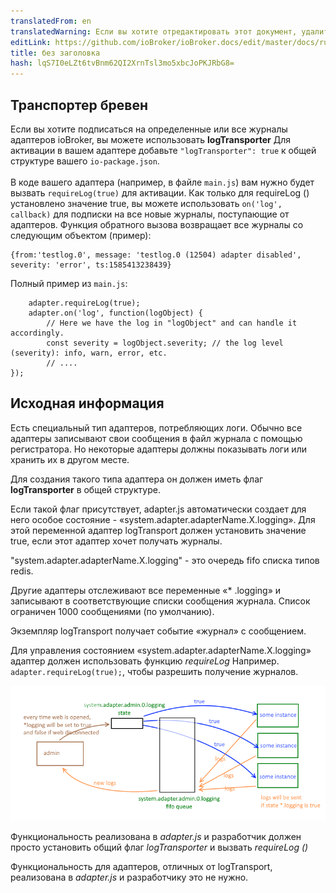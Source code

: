 ```yaml
---
translatedFrom: en
translatedWarning: Если вы хотите отредактировать этот документ, удалите поле «translationFrom», в противном случае этот документ будет снова автоматически переведен
editLink: https://github.com/ioBroker/ioBroker.docs/edit/master/docs/ru/dev/logging.md
title: без заголовка
hash: lqS7I0eLZt6tvBnm62QI2XrnTsl3mo5xbcJoPKJRbG8=
---
```

## Транспортер бревен
Если вы хотите подписаться на определенные или все журналы адаптеров ioBroker, вы можете использовать **logTransporter** Для активации в вашем адаптере добавьте `"logTransporter": true` к общей структуре вашего `io-package.json`.<br><br> В коде вашего адаптера (например, в файле `main.js`) вам нужно будет вызвать `requireLog(true)` для активации. Как только для requireLog () установлено значение true, вы можете использовать `on('log', callback)` для подписки на все новые журналы, поступающие от адаптеров. Функция обратного вызова возвращает все журналы со следующим объектом (пример):

```
{from:'testlog.0', message: 'testlog.0 (12504) adapter disabled', severity: 'error', ts:1585413238439}
```

Полный пример из `main.js`:

```
    adapter.requireLog(true);
    adapter.on('log', function(logObject) {
        // Here we have the log in "logObject" and can handle it accordingly.
        const severity = logObject.severity; // the log level (severity): info, warn, error, etc.
        // ....
});
```

## Исходная информация
Есть специальный тип адаптеров, потребляющих логи. Обычно все адаптеры записывают свои сообщения в файл журнала с помощью регистратора.
Но некоторые адаптеры должны показывать логи или хранить их в другом месте.

Для создания такого типа адаптера он должен иметь флаг **logTransporter** в общей структуре.

Если такой флаг присутствует, adapter.js автоматически создает для него особое состояние - «system.adapter.adapterName.X.logging».
Для этой переменной адаптер logTransport должен установить значение true, если этот адаптер хочет получать журналы.

"system.adapter.adapterName.X.logging" - это очередь fifo списка типов redis.

Другие адаптеры отслеживают все переменные «* .logging» и записывают в соответствующие списки сообщения журнала.
Список ограничен 1000 сообщениями (по умолчанию).

Экземпляр logTransport получает событие «журнал» с сообщением.

Для управления состоянием «system.adapter.adapterName.X.logging» адаптер должен использовать функцию *requireLog* Например. ```adapter.requireLog(true);```, чтобы разрешить получение журналов.

![Иллюстрация](../../en/dev/media/logging.png)

Функциональность реализована в *adapter.js* и разработчик должен просто установить общий флаг *logTransporter* и вызвать *requireLog ()*

Функциональность для адаптеров, отличных от logTransport, реализована в *adapter.js* и разработчику это не нужно.